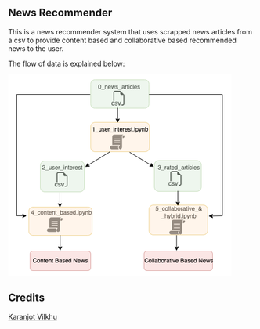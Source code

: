 ## News Recommender
This is a news recommender system that uses scrapped news articles from a csv to provide content based and collaborative based recommended news to the user.

The flow of data is explained below: 

 ![Reference of data flow](/flow_diagram.png) 

 ## Credits

 [Karanjot Vilkhu](https://github.com/karanjotsv)
